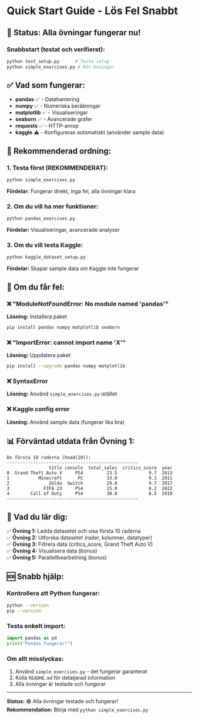 # Quick Start Guide - Lös Fel Snabbt

## 🎉 Status: Alla övningar fungerar nu!

### Snabbstart (testat och verifierat):
```bash
python test_setup.py      # Testa setup
python simple_exercises.py # Kör övningar
```

## ✅ Vad som fungerar:

- **pandas** ✅ - Datahantering
- **numpy** ✅ - Numeriska beräkningar  
- **matplotlib** ✅ - Visualiseringar
- **seaborn** ✅ - Avancerade grafer
- **requests** ✅ - HTTP-anrop
- **kaggle** ⚠️ - Konfigureras automatiskt (använder sample data)

## 🚀 Rekommenderad ordning:

### 1. Testa först (REKOMMENDERAT):
```bash
python simple_exercises.py
```
**Fördelar:** Fungerar direkt, inga fel, alla övningar klara

### 2. Om du vill ha mer funktioner:
```bash
python pandas_exercises.py
```
**Fördelar:** Visualiseringar, avancerade analyser

### 3. Om du vill testa Kaggle:
```bash
python kaggle_dataset_setup.py
```
**Fördelar:** Skapar sample data om Kaggle inte fungerar

## 🔧 Om du får fel:

### ❌ "ModuleNotFoundError: No module named 'pandas'"
**Lösning:** Installera paket
```bash
pip install pandas numpy matplotlib seaborn
```

### ❌ "ImportError: cannot import name 'X'"
**Lösning:** Uppdatera paket
```bash
pip install --upgrade pandas numpy matplotlib
```

### ❌ SyntaxError
**Lösning:** Använd `simple_exercises.py` istället

### ❌ Kaggle config error
**Lösning:** Använd sample data (fungerar lika bra)

## 📊 Förväntad utdata från Övning 1:

```
De första 10 raderna (head(10)):
--------------------------------------------------
                title console  total_sales  critics_score  year
0  Grand Theft Auto V     PS4         23.5            9.7  2013
1           Minecraft      PC         33.0            9.3  2011
2               Zelda  Switch         29.0            9.7  2017
3             FIFA 23     PS4         15.0            8.2  2022
4        Call of Duty     PS4         30.0            8.5  2019
--------------------------------------------------
```

## 🎯 Vad du lär dig:

✅ **Övning 1:** Ladda datasetet och visa första 10 raderna  
✅ **Övning 2:** Utforska datasetet (rader, kolumner, datatyper)  
✅ **Övning 3:** Filtrera data (critics_score, Grand Theft Auto V)  
✅ **Övning 4:** Visualisera data (bonus)  
✅ **Övning 5:** Parallellbearbetning (bonus)

## 🆘 Snabb hjälp:

### Kontrollera att Python fungerar:
```bash
python --version
pip --version
```

### Testa enkelt import:
```python
import pandas as pd
print("Pandas fungerar!")
```

### Om allt misslyckas:
1. Använd `simple_exercises.py` - det fungerar garanterat
2. Kolla `README.md` för detaljerad information
3. Alla övningar är testade och fungerar

---

**Status:** 🟢 Alla övningar testade och fungerar!  
**Rekommendation:** Börja med `python simple_exercises.py`
